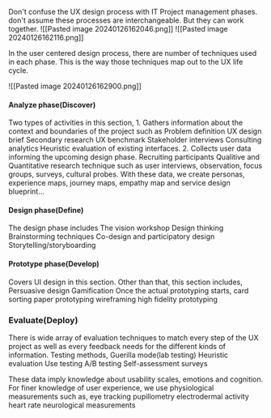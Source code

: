 Don't confuse the UX design process with IT Project management phases. don't assume these processes are interchangeable. But they can work together. 
![[Pasted image 20240126162046.png]]
![[Pasted image 20240126162116.png]]

In the user centered design process, there are number of techniques used in each phase. This is the way those techniques map out to the UX life cycle.

![[Pasted image 20240126162900.png]]

#### Analyze phase(Discover)
Two types of activities in this section,
	1. Gathers information about the context and boundaries of the project such as 
		Problem definition 
		UX design brief
		Secondary research
		UX benchmark
		Stakeholder interviews
		Consulting analytics
		Heuristic evaluation of existing interfaces. 
	2. Collects user data informing the upcoming design phase.
		Recruiting participants
		Qualitive and Quantitative research technique such as user interviews, observation, focus groups, surveys, cultural probes.
		With these data, we create personas, experience maps, journey maps, empathy map and service design blueprint...
#### Design phase(Define)
The design phase includes
	The vision workshop
	Design thinking
	Brainstorming techniques
	Co-design and participatory design
	Storytelling/storyboarding

#### Prototype phase(Develop)
Covers UI design in this section. Other than that, this section includes,
	Persuasive design
	Gamification
Once the actual prototyping starts, 
	card sorting
	paper prototyping
	wireframing 
	high fidelity prototyping

### Evaluate(Deploy)
There is wide array of evaluation techniques to match every step of the UX project as well as every feedback needs for the different kinds of information. 
Testing methods,
	Guerilla mode(lab testing)
	Heuristic evaluation
	Use testing
	A/B testing
	Self-assessment surveys
	
These data imply knowledge about usability scales, emotions and cognition.
For finer knowledge of user experience, we use physiological measurements such as,
	eye tracking
	pupillometry
	electrodermal activity
	heart rate
	neurological measurements
	